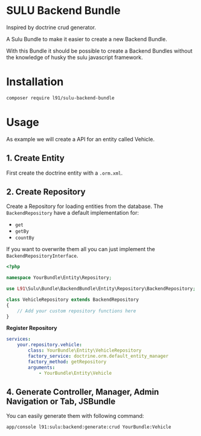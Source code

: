 # SULU Backend Bundle

Inspired by doctrine crud generator.

A Sulu Bundle to make it easier to create a new Backend Bundle.

With this Bundle it should be possible to create a Backend Bundles without
the knowledge of husky the sulu javascript framework.

# Installation

```bash
composer require l91/sulu-backend-bundle
```

# Usage

As example we will create a API for an entity called Vehicle.

## 1. Create Entity

First create the doctrine entity with a `.orm.xml`.

## 2. Create Repository

Create a Repository for loading entities from the database.
The `BackendRepository` have a default implementation for:

 - `get`
 - `getBy`
 - `countBy`

If you want to overwrite them all you can just implement the `BackendRepositoryInterface`. 

```php
<?php

namespace YourBundle\Entity\Repository;

use L91\Sulu\Bundle\BackendBundle\Entity\Repository\BackendRepository;

class VehicleRepository extends BackendRepository
{
    // Add your custom repository functions here
}
```

**Register Repository**

```yml
services:
    your.repository.vehicle:
        class: YourBundle\Entity\VehicleRepository
        factory_service: doctrine.orm.default_entity_manager
        factory_method: getRepository
        arguments:
            - YourBundle\Entity\Vehicle
```

## 4. Generate Controller, Manager, Admin Navigation or Tab, JSBundle

You can easily generate them with following command:

```bash
app/console l91:sulu:backend:generate:crud YourBundle:Vehicle
```
